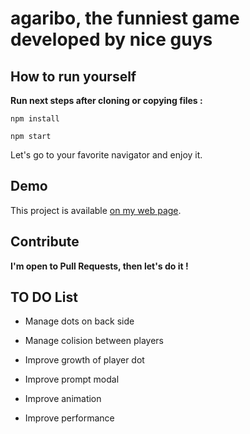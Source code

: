 # agaribo, the funniest game developed by nice guys

## How to run yourself

**Run next steps after cloning or copying files :**

`npm install`

`npm start`

Let's go to your favorite navigator and enjoy it.

## Demo

This project is available [on my web page](http://vps.micheledighoffer.fr:8080).

## Contribute

**I'm open to Pull Requests, then let's do it !** 

## TO DO List

* Manage dots on back side
* Manage colision between players
* Improve growth of player dot
* Improve prompt modal

* Improve animation
* Improve performance
